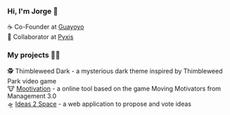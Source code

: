 ### Hi, I'm Jorge :wave:

:coffee: Co-Founder at [Guayoyo](https://guayoyo.io/) <br>
:compass: Collaborator at [Pyxis](https://pyxis.com.uy/) <br>

### My projects :man_technologist:

:detective: Thimbleweed Dark - a mysterious dark theme inspired by Thimbleweed Park video game <br>
:cow: [Mootivation](https://mootivation.app/) - a online tool based on the game Moving Motivators from Management 3.0 <br>
:flying_saucer: [Ideas 2 Space](http://ideas2.space/) - a web application to propose and vote ideas <br>

<!--
Here are some ideas to get you started:
- 🔭 I’m currently working on ...
- 🌱 I’m currently learning ...
- 👯 I’m looking to collaborate on ...
- 🤔 I’m looking for help with ...
- 💬 Ask me about ...
- 📫 How to reach me: ...
- 😄 Pronouns: ...
- ⚡ Fun fact: ...
-->
